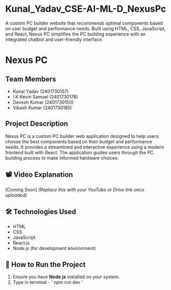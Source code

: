 # Kunal_Yadav_CSE-AI-ML-D_NexusPc
A custom PC builder website that recommends optimal components based on user budget and performance needs. Built using HTML, CSS, JavaScript, and React, Nexus PC simplifies the PC building experience with an integrated chatbot and user-friendly interface.


# Nexus PC

## Team Members
- Kunal Yadav (2401730157)  
- I.K Kevin Samuel (2401730178)  
- Devesh Kumar (2401730150)  
- Vikash Kumar (2401730185)

## Project Description
Nexus PC is a custom PC builder web application designed to help users choose the best components based on their budget and performance needs. It provides a streamlined and interactive experience using a modern frontend built with React. The application guides users through the PC building process to make informed hardware choices.

## 📽️ Video Explanation
[Coming Soon] *(Replace this with your YouTube or Drive link once uploaded)*

## 🛠️ Technologies Used
- HTML  
- CSS  
- JavaScript  
- React.js  
- Node.js (for development environment)

## 🚀 How to Run the Project

1. Ensure you have **Node.js** installed on your system.  
2. Type in terminal - ' npm run dev '
